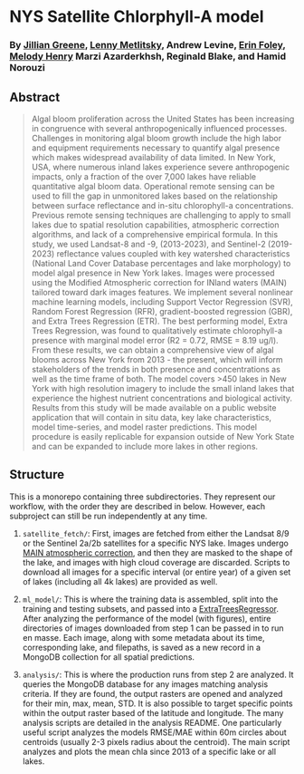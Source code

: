 # NYS Satellite Chlorphyll-A model

### By [Jillian Greene](https://github.com/jilliangreene), [Lenny Metlitsky](https://github.com/leomet07), Andrew Levine, [Erin Foley](https://github.com/erinf26), [Melody Henry](https://github.com/melodyghenry) Marzi Azarderkhsh, Reginald Blake, and Hamid Norouzi

## Abstract


> Algal bloom proliferation across the United States has been increasing in congruence with several anthropogenically influenced processes. Challenges in monitoring algal bloom growth include the high labor and equipment requirements necessary to quantify algal presence which makes widespread availability of data limited. In New York, USA, where numerous inland lakes experience severe anthropogenic impacts, only a fraction of the over 7,000 lakes have reliable quantitative algal bloom data. Operational remote sensing can be used to fill the gap in unmonitored lakes based on the relationship between surface reflectance and in-situ chlorophyll-a concentrations. Previous remote sensing techniques are challenging to apply to small lakes due to spatial resolution capabilities, atmospheric correction algorithms, and lack of a comprehensive empirical formula. In this study, we used Landsat-8 and -9, (2013-2023), and Sentinel-2 (2019-2023) reflectance values coupled with key watershed characteristics (National Land Cover Database percentages and lake morphology) to model algal presence in New York lakes. Images were processed using the Modified Atmospheric correction for INland waters (MAIN) tailored toward dark images features. We implement several nonlinear machine learning models, including Support Vector Regression (SVR), Random Forest Regression (RFR), gradient-boosted regression (GBR), and Extra Trees Regression (ETR). The best performing model, Extra Trees Regression, was found to qualitatively estimate chlorophyll-a presence with marginal model error (R2 = 0.72, RMSE = 8.19 ug/l). From these results, we can obtain a comprehensive view of algal blooms across New York from 2013 - the present, which will inform stakeholders of the trends in both presence and concentrations as well as the time frame of both. The model covers >450 lakes in New York with high resolution imagery to include the small inland lakes that experience the highest nutrient concentrations and biological activity. Results from this study will be made available on a public website application that will contain in situ data, key lake characteristics, model time-series, and model raster predictions. This model procedure is easily replicable for expansion outside of New York State and can be expanded to include more lakes in other regions.


## Structure

This is a monorepo containing three subdirectories. They represent our workflow, with the order they are described in below. However, each subproject can still be run independently at any time.

1. ``satellite_fetch/``: First, images are fetched from either the Landsat 8/9 or the Sentinel 2a/2b satellites for a specific NYS lake. Images undergo [MAIN atmospheric correction](https://github.com/Nateme16/geo-aquawatch-water-quality/tree/main/Atmospheric%20corrections), and then they are masked to the shape of the lake, and images with high cloud coverage are discarded. Scripts to download all images for a specific interval (or entire year) of a given set of lakes (including all 4k lakes) are provided as well.

2. ``ml_model/``: This is where the training data is assembled, split into the training and testing subsets, and passed into a [ExtraTreesRegressor](https://scikit-learn.org/stable/modules/generated/sklearn.ensemble.ExtraTreesRegressor.html). After analyzing the performance of the model (with figures), entire directories of images downloaded from step 1 can be passed in to run en masse. Each image, along with some metadata about its time, corresponding lake, and filepaths, is saved as a new record in a MongoDB collection for all spatial predictions.

3. ``analysis/``: This is where the production runs from step 2 are analyzed. It queries the MongoDB database for any images matching analysis criteria. If they are found, the output rasters are opened and analyzed for their min, max, mean, STD. It is also possible to target specific points within the output raster based of the latitude and longitude. The many analysis scripts are detailed in the analysis README. One particularly useful script analyzes the models RMSE/MAE within 60m circles about centroids (usually 2-3 pixels radius about the centroid). The main script analyzes and plots the mean chla since 2013 of a specific lake or all lakes.